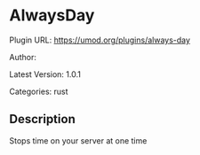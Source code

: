 # AlwaysDay

Plugin URL: https://umod.org/plugins/always-day

Author: 

Latest Version: 1.0.1

Categories: rust

## Description

Stops time on your server at one time
